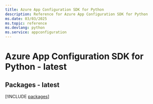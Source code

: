 ```yaml
---
title: Azure App Configuration SDK for Python
description: Reference for Azure App Configuration SDK for Python
ms.date: 03/03/2025
ms.topic: reference
ms.devlang: python
ms.service: appconfiguration
---
```

# Azure App Configuration SDK for Python - latest
## Packages - latest
[!INCLUDE [packages](app-configuration-index.md)]